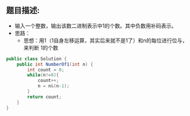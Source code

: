 题目描述:
---
* 输入一个整数，输出该数二进制表示中1的个数。其中负数用补码表示。
* 思路：
	* 思想：用1（1自身左移运算，其实后来就不是1了）和n的每位进行位与，来判断	1的个数
```java
public class Solution {
    public int NumberOf1(int n) {
        int count = 0;
		while(n!=0){
			count++;
			n = n&(n-1);
		}
		return count;
    }
}


